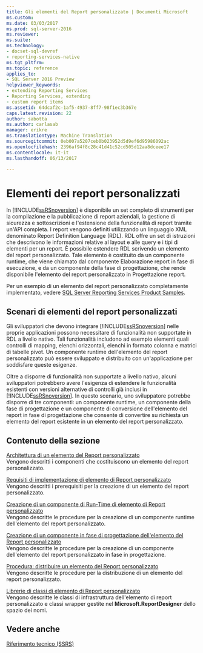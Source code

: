 ```yaml
---
title: Gli elementi del Report personalizzato | Documenti Microsoft
ms.custom: 
ms.date: 03/03/2017
ms.prod: sql-server-2016
ms.reviewer: 
ms.suite: 
ms.technology:
- docset-sql-devref
- reporting-services-native
ms.tgt_pltfrm: 
ms.topic: reference
applies_to:
- SQL Server 2016 Preview
helpviewer_keywords:
- extending Reporting Services
- Reporting Services, extending
- custom report items
ms.assetid: 64dcaf2c-1af5-4937-8ff7-98f1ec3b367e
caps.latest.revision: 22
author: sabotta
ms.author: carlasab
manager: erikre
ms.translationtype: Machine Translation
ms.sourcegitcommit: 0eb007a5207ceb0b023952d5d9ef6d95986092ac
ms.openlocfilehash: 2396af94f8c28c41d41c52cd505d12aa8dceee17
ms.contentlocale: it-it
ms.lasthandoff: 06/13/2017

---
```

# <a name="custom-report-items"></a>Elementi dei report personalizzati
  In [!INCLUDE[ssRSnoversion](../../includes/ssrsnoversion-md.md)] è disponibile un set completo di strumenti per la compilazione e la pubblicazione di report aziendali, la gestione di sicurezza e sottoscrizioni e l'estensione della funzionalità di report tramite un'API completa. I report vengono definiti utilizzando un linguaggio XML denominato Report Definition Language (RDL). RDL offre un set di istruzioni che descrivono le informazioni relative al layout e alle query e i tipi di elementi per un report. È possibile estendere RDL scrivendo un elemento del report personalizzato. Tale elemento è costituito da un componente runtime, che viene chiamato dal componente Elaborazione report in fase di esecuzione, e da un componente della fase di progettazione, che rende disponibile l'elemento del report personalizzato in Progettazione report.  
  
 Per un esempio di un elemento del report personalizzato completamente implementato, vedere [SQL Server Reporting Services Product Samples](http://go.microsoft.com/fwlink/?LinkId=177889).  
  
## <a name="custom-report-item-scenarios"></a>Scenari di elementi del report personalizzati  
 Gli sviluppatori che devono integrare [!INCLUDE[ssRSnoversion](../../includes/ssrsnoversion-md.md)] nelle proprie applicazioni possono necessitare di funzionalità non supportate in RDL a livello nativo. Tali funzionalità includono ad esempio elementi quali controlli di mapping, elenchi orizzontali, elenchi in formato colonna e matrici di tabelle pivot. Un componente runtime dell'elemento del report personalizzato può essere sviluppato e distribuito con un'applicazione per soddisfare queste esigenze.  
  
 Oltre a disporre di funzionalità non supportate a livello nativo, alcuni sviluppatori potrebbero avere l'esigenza di estendere le funzionalità esistenti con versioni alternative di controlli già inclusi in [!INCLUDE[ssRSnoversion](../../includes/ssrsnoversion-md.md)]. In questo scenario, uno sviluppatore potrebbe disporre di tre componenti: un componente runtime, un componente della fase di progettazione e un componente di conversione dell'elemento del report in fase di progettazione che consente di convertire su richiesta un elemento del report esistente in un elemento del report personalizzato.  
  
## <a name="in-this-section"></a>Contenuto della sezione  
 [Architettura di un elemento del Report personalizzato](../../reporting-services/custom-report-items/custom-report-item-architecture.md)  
 Vengono descritti i componenti che costituiscono un elemento del report personalizzato.  
  
 [Requisiti di implementazione di elemento di Report personalizzato](../../reporting-services/custom-report-items/custom-report-item-implementation-requirements.md)  
 Vengono descritti i prerequisiti per la creazione di un elemento del report personalizzato.  
  
 [Creazione di un componente di Run-Time di elemento di Report personalizzato](../../reporting-services/custom-report-items/creating-a-custom-report-item-run-time-component.md)  
 Vengono descritte le procedure per la creazione di un componente runtime dell'elemento del report personalizzato.  
  
 [Creazione di un componente in fase di progettazione dell'elemento del Report personalizzato](../../reporting-services/custom-report-items/creating-a-custom-report-item-design-time-component.md)  
 Vengono descritte le procedure per la creazione di un componente dell'elemento del report personalizzato in fase in progettazione.  
  
 [Procedura: distribuire un elemento del Report personalizzato](../../reporting-services/custom-report-items/how-to-deploy-a-custom-report-item.md)  
 Vengono descritte le procedure per la distribuzione di un elemento del report personalizzato.  
  
 [Librerie di classi di elemento di Report personalizzato](../../reporting-services/custom-report-items/custom-report-item-class-libraries.md)  
 Vengono descritte le classi di infrastruttura dell'elemento di report personalizzato e classi wrapper gestite nel **Microsoft.ReportDesigner** dello spazio dei nomi.  
  
## <a name="see-also"></a>Vedere anche  
 [Riferimento tecnico &#40;SSRS&#41;](../../reporting-services/technical-reference-ssrs.md)  
  
  

